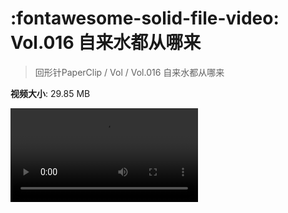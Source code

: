 # :fontawesome-solid-file-video: Vol.016 自来水都从哪来

> 回形针PaperClip / Vol / Vol.016 自来水都从哪来

**视频大小**: 29.85 MB

<div class="video"><video src="https://file.hsyhx.top/archive/回形针PaperClip/Vol/Vol.016 自来水都从哪来.mp4" controls preload>🤔 您的浏览器不支持 video 标签</video></div>